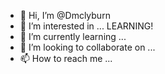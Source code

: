 - 👋 Hi, I’m @Dmclyburn
- 👀 I’m interested in ... LEARNING!
- 🌱 I’m currently learning ...
- 💞️ I’m looking to collaborate on ...
- 📫 How to reach me ...

<!---
Dmclyburn/Dmclyburn is a ✨ special ✨ repository because its `README.md` (this file) appears on your GitHub profile.
You can click the Preview link to take a look at your changes.
--->
